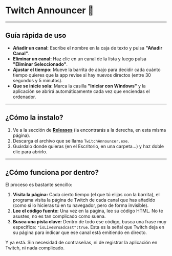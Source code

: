 # Twitch Announcer 📢

---

## Guía rápida de uso

-   **Añadir un canal:** Escribe el nombre en la caja de texto y pulsa **"Añadir Canal"**.
-   **Eliminar un canal:** Haz clic en un canal de la lista y luego pulsa **"Eliminar Seleccionado"**.
-   **Ajustar el tiempo:** Mueve la barrita de abajo para decidir cada cuánto tiempo quieres que la app revise si hay nuevos directos (entre 30 segundos y 5 minutos).
-   **Que se inicie sola:** Marca la casilla **"Iniciar con Windows"** y la aplicación se abrirá automáticamente cada vez que enciendas el ordenador.

---

## ¿Cómo la instalo?

1.  Ve a la sección de **[Releases](https://github.com/Rodri2007x/Twitch-Announcer/releases)** (la encontrarás a la derecha, en esta misma página).
2.  Descarga el archivo que se llama `TwitchAnnouncer.exe`.
3.  Guárdalo donde quieras (en el Escritorio, en una carpeta...) y haz doble clic para abrirlo.

---

## ¿Cómo funciona por dentro? 

El proceso es bastante sencillo:

1.  **Visita la página:** Cada cierto tiempo (el que tú elijas con la barrita), el programa visita la página de Twitch de cada canal que has añadido (como si lo hicieras tú en tu navegador, pero de forma invisible).
2.  **Lee el código fuente:** Una vez en la página, lee su código HTML. No te asustes, no es tan complicado como suena.
3.  **Busca una pista clave:** Dentro de todo ese código, busca una frase muy específica: `"isLiveBroadcast":true`. Esta es la señal que Twitch deja en su página para indicar que ese canal está emitiendo en directo.

Y ya está. Sin necesidad de contraseñas, ni de registrar la aplicación en Twitch, ni nada complicado.
